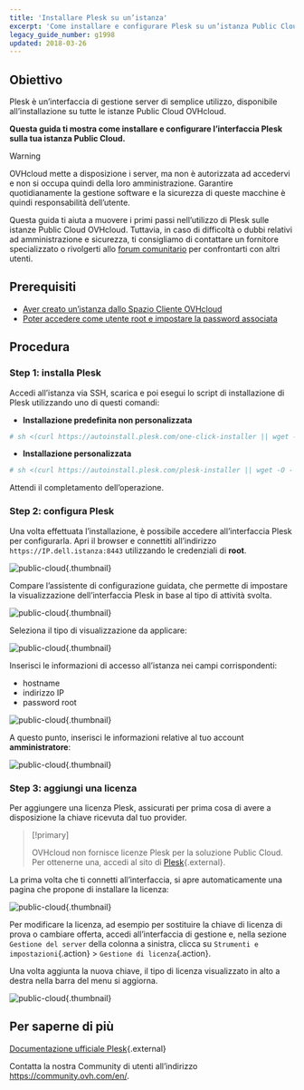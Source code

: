 ```yaml
---
title: 'Installare Plesk su un’istanza'
excerpt: 'Come installare e configurare Plesk su un’istanza Public Cloud OVH'
legacy_guide_number: g1998
updated: 2018-03-26
---
```


## Obiettivo

Plesk è un’interfaccia di gestione server di semplice utilizzo, disponibile all’installazione su tutte le istanze Public Cloud OVHcloud.

**Questa guida ti mostra come installare e configurare l’interfaccia Plesk sulla tua istanza Public Cloud.** 

> [!warning]
> 
> OVHcloud mette a disposizione i server, ma non è autorizzata ad accedervi e non si occupa quindi della loro amministrazione. Garantire quotidianamente la gestione software e la sicurezza di queste macchine è quindi responsabilità dell’utente.
>
> Questa guida ti aiuta a muovere i primi passi nell’utilizzo di Plesk sulle istanze Public Cloud OVHcloud. Tuttavia, in caso di difficoltà o dubbi relativi ad amministrazione e sicurezza, ti consigliamo di contattare un fornitore specializzato o rivolgerti allo [forum comunitario](https://community.ovh.com/en/) per confrontarti con altri utenti.
>

## Prerequisiti

- [Aver creato un’istanza dallo Spazio Cliente OVHcloud](/pages/platform/public-cloud/public-cloud-first-steps#step-3-crea-unistanza)
- [Poter accedere come utente root e impostare la password associata](/pages/public_cloud/compute/become_root_and_change_password)

## Procedura

### Step 1: installa Plesk

Accedi all’istanza via SSH, scarica e poi esegui lo script di installazione di Plesk utilizzando uno di questi comandi:

- **Installazione predefinita non personalizzata**

```bash
# sh <(curl https://autoinstall.plesk.com/one-click-installer || wget -O - https://autoinstall.plesk.com/one-click-installer)
```

- **Installazione personalizzata**

```bash
# sh <(curl https://autoinstall.plesk.com/plesk-installer || wget -O - https://autoinstall.plesk.com/plesk-installer)
```

Attendi il completamento dell’operazione. 

### Step 2: configura Plesk

Una volta effettuata l’installazione, è possibile accedere all’interfaccia Plesk per configurarla.  Apri il browser e connettiti all’indirizzo `https://IP.dell.istanza:8443` utilizzando le credenziali di **root**.

![public-cloud](images/3301.png){.thumbnail}

Compare l’assistente di configurazione guidata, che permette di impostare la visualizzazione dell’interfaccia Plesk in base al tipo di attività svolta.

![public-cloud](images/3302.png){.thumbnail}

Seleziona il tipo di visualizzazione da applicare:

![public-cloud](images/3303.png){.thumbnail}

Inserisci le informazioni di accesso all’istanza nei campi corrispondenti:

- hostname
- indirizzo IP
- password root

 

![public-cloud](images/3304.png){.thumbnail}

A questo punto, inserisci le informazioni relative al tuo account **amministratore**:

![public-cloud](images/3305.png){.thumbnail}

### Step 3: aggiungi una licenza

Per aggiungere una licenza Plesk, assicurati per prima cosa di avere a disposizione la chiave ricevuta dal tuo provider.

> [!primary]
>
> OVHcloud non fornisce licenze Plesk per la soluzione Public Cloud. Per ottenerne una, accedi al sito di [Plesk](https://www.plesk.com/){.external}.
> 

La prima volta che ti connetti all’interfaccia, si apre automaticamente una pagina che propone di installare la licenza:

![public-cloud](images/3306-2.png){.thumbnail}

Per modificare la licenza, ad esempio per sostituire la chiave di licenza di prova o cambiare offerta, accedi all’interfaccia di gestione e, nella sezione `Gestione del server` della colonna a sinistra, clicca su `Strumenti e impostazioni`{.action} > `Gestione di licenza`{.action}.

Una volta aggiunta la nuova chiave, il tipo di licenza visualizzato in alto a destra nella barra del menu si aggiorna.

![public-cloud](images/3322-2.png){.thumbnail}

## Per saperne di più

[Documentazione ufficiale Plesk](https://docs.plesk.com/it-IT/onyx/){.external}

Contatta la nostra Community di utenti all’indirizzo <https://community.ovh.com/en/>.